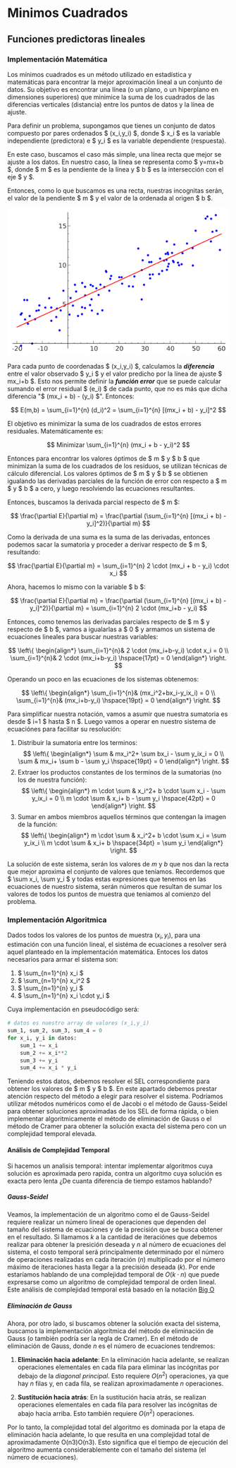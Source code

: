 # Minimos Cuadrados

## Funciones predictoras lineales

### Implementación Matemática

Los mínimos cuadrados es un método utilizado en estadística y matemáticas para encontrar la mejor aproximación lineal a un conjunto de datos. Su objetivo es encontrar una línea (o un plano, o un hiperplano en dimensiones superiores) que minimice la suma de los cuadrados de las diferencias verticales (distancia) entre los puntos de datos y la línea de ajuste.

Para definir un problema, supongamos que tienes un conjunto de datos compuesto por pares ordenados $ (x_i,y_i) $, donde $ x_i $ es la variable independiente (predictora) e $ y_i $​ es la variable dependiente (respuesta).

En este caso, buscamos el caso más simple, una línea recta que mejor se ajuste a los datos. En nuestro caso, la línea se representa como $ y=mx+b $, donde $ m $ es la pendiente de la línea y $ b $ es la intersección con el eje $ y $.

Entonces, como lo que buscamos es una recta, nuestras incognitas serán, el valor de la pendiente $ m $ y el valor de la ordenada al origen $ b $.

![Ejemplo de minimos cuadrados](media/min_cuad_lineal.png)

Para cada punto de coordenadas $ (x_i,y_i) $, calculamos la **_diferencia_** entre el valor observado $ y_i $​ y el valor predicho por la línea de ajuste $ mx_i+b $. Esto nos permite definir la **_función error_** que se puede calcular sumando el error residual $ (e_i​) $ de cada punto, que no es más que dicha diferencia "$ (mx_i + b) - (y_i) $". Entonces:

$$
E(m,b) = \sum_{i=1}^{n} (d_i)^2 = \sum_{i=1}^{n} [(mx_i + b) - y_i]^2
$$

El objetivo es minimizar la suma de los cuadrados de estos errores residuales. Matemáticamente es:

$$
Minimizar \sum_{i=1}^{n} (mx_i + b - y_i)^2
$$

Entonces para encontrar los valores óptimos de $ m $ y $ b $ que minimizan la suma de los cuadrados de los residuos, se utilizan técnicas de cálculo diferencial. Los valores óptimos de $ m $ y $ b $ se obtienen igualando las derivadas parciales de la función de error con respecto a $ m $ y $ b $ a cero, y luego resolviendo las ecuaciones resultantes.

Entonces, buscamos la derivada parcial respecto de $ m $:

$$
\frac{\partial E}{\partial m} = \frac{\partial (\sum_{i=1}^{n} [(mx_i + b) - y_i]^2)}{\partial m}
$$

Como la derivada de una suma es la suma de las derivadas, entonces podemos sacar la sumatoria y proceder a derivar respecto de $ m $, resultando:

$$
\frac{\partial E}{\partial m} = \sum_{i=1}^{n} 2 \cdot (mx_i + b - y_i) \cdot x_i
$$

Ahora, hacemos lo mismo con la variable $ b $:

$$
\frac{\partial E}{\partial m} = \frac{\partial (\sum_{i=1}^{n} [(mx_i + b) - y_i]^2)}{\partial m} = \sum_{i=1}^{n} 2 \cdot (mx_i+b - y_i) 
$$

Entonces, como tenemos las derivadas parciales respecto de $ m $ y respecto de $ b $, vamos a igualarlas a $ 0 $ y armamos un sistema de ecuaciones lineales para buscar nuestras variables:

$$
\left\{
\begin{align*}
\sum_{i=1}^{n}& 2 \cdot (mx_i+b-y_i) \cdot x_i = 0 \\
\sum_{i=1}^{n}& 2 \cdot (mx_i+b-y_i) \hspace{17pt} = 0
\end{align*}
\right.
$$

Operando un poco en las ecuaciones de los sistemas obtenemos:

$$
\left\{
\begin{align*}
\sum_{i=1}^{n}& (mx_i^2+bx_i-y_ix_i) = 0 \\
\sum_{i=1}^{n}& (mx_i+b-y_i) \hspace{19pt} = 0
\end{align*}
\right.
$$

Para simplificar nuestra notación, vamos a asumir que nuestra sumatoria es desde $ i=1 $ hasta $ n $. Luego vamos a operar en nuestro sistema de ecuaciónes para facilitar su resolución:

1. Distribuir la sumatoria entre los terminos:
$$
\left\{
\begin{align*}
\sum & mx_i^2+ \sum bx_i - \sum y_ix_i = 0 \\
\sum & mx_i+ \sum b - \sum y_i \hspace{19pt} = 0
\end{align*}
\right.
$$
2. Extraer los productos constantes de los terminos de la sumatorias (no los de nuestra función):
$$
\left\{
\begin{align*}
m \cdot \sum & x_i^2+ b \cdot \sum x_i - \sum y_ix_i = 0 \\
m \cdot \sum & x_i+ b - \sum y_i \hspace{42pt} = 0
\end{align*}
\right.
$$
3. Sumar en ambos miembros aquellos términos que contengan la imagen de la función:
$$
\left\{
\begin{align*}
m \cdot \sum & x_i^2+ b \cdot \sum x_i = \sum y_ix_i \\
m \cdot \sum & x_i+ b \hspace{34pt} = \sum y_i
\end{align*}
\right.
$$

La solución de este sistema, serán los valores de $m$ y $b$ que nos dan la recta que mejor aproxima el conjunto de valores que teníamos. 
Recordemos que $ \sum x_i, \sum y_i $ y todas estas expresiones que tenemos en las ecuaciones de nuestro sistema, serán números que resultan de sumar los valores de todos los puntos de muestra que teniamos al comienzo del problema.

### Implementación Algoritmica

Dados todos los valores de los puntos de muestra $(x_i,y_i)$, para una estimación con una función lineal, el sistéma de ecuaciones a resolver será aquel planteado en la implementación matemática. Entoces los datos necesarios para armar el sistema son:

1. $ \sum_{n=1}^{n} x_i $
2. $ \sum_{n=1}^{n} x_i^2 $
3. $ \sum_{n=1}^{n} y_i $
4. $ \sum_{n=1}^{n} x_i \cdot y_i $

Cuya implementación en pseudocódigo será:

```python
# datos es nuestro array de valores (x_i,y_i)
sum_1, sum_2, sum_3, sum_4 = 0
for x_i, y_i in datos:
    sum_1 += x_i
    sum_2 += x_i**2
    sum_3 += y_i
    sum_4 += x_i * y_i
```

Teniendo estos datos, debemos resolver el SEL correspondiente para obtener los valores de $ m $ y $ b $. En este apartado debemos prestar atención respecto del método a elegir para resolver el sistema. Podriamos utilizar métodos numéricos como el de Jacobi o el método de Gauss-Seidel para obtener soluciones aproximadas de los SEL de forma rápida, o bien implementar algoritmicamente el método de eliminación de Gauss o el método de Cramer para obtener la solución exacta del sistema pero con un complejidad temporal elevada. 

#### Análisis de Complejidad Temporal

Si hacemos un analisis temporal: intentar implementar algoritmos cuya solución es aproximada pero rapida, contra un algoritmo cuya solución es exacta pero lenta ¿De cuanta diferencia de tiempo estamos hablando? 

##### Gauss-Seidel

Veamos, la implementación de un algoritmo como el de Gauss-Seidel requiere realizar un número lineal de operaciones que dependen del tamaño del sistema de ecuaciones y de la precisión que se busca obtener en el resultado. Si llamamos $k$ a la cantidad de iteraciónes que debemos realizar para obtener la presición deseada y $n$ al número de ecuaciones del sistema, el costo temporal será principalmente determinado por el número de operaciones realizadas en cada iteración $(n)$ multiplicado por el número máximo de iteraciones hasta llegar a la precisión deseada $(k)$. Por ende estaríamos hablando de una complejidad temporal de $O(k \cdot n)$ que puede expresarse como un algoritmo de complejidad temporal de orden lineal. Este análisis de complejidad temporal está basado en la notación [Big O](https://es.wikipedia.org/wiki/Cota_superior_asint%C3%B3tica)

##### Eliminación de Gauss

Ahora, por otro lado, si buscamos obtener la solución exacta del sistema, buscamos la implementación algorítmica del método de eliminación de Gauss (o también podría ser la regla de Cramer). En el método de eliminación de Gauss, donde $n$ es el número de ecuaciones tendremos:

1. **Eliminación hacia adelante**: En la eliminación hacia adelante, se realizan operaciones elementales en cada fila para eliminar las incógnitas por debajo de la _diagonal principal_. Esto requiere $O(n^2)$ operaciones, ya que hay $n$ filas y, en cada fila, se realizan aproximadamente $n$ operaciones.

2. **Sustitución hacia atrás**: En la sustitución hacia atrás, se realizan operaciones elementales en cada fila para resolver las incógnitas de abajo hacia arriba. Esto también requiere $O(n^2)$ operaciones.

Por lo tanto, la complejidad total del algoritmo es dominada por la etapa de eliminación hacia adelante, lo que resulta en una complejidad total de aproximadamente O(n3)O(n3). Esto significa que el tiempo de ejecución del algoritmo aumenta considerablemente con el tamaño del sistema (el número de ecuaciones).